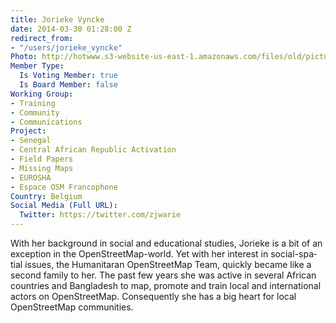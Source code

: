 ```yaml
---
title: Jorieke Vyncke
date: 2014-03-30 01:28:00 Z
redirect_from:
- "/users/jorieke_vyncke"
Photo: http://hotwww.s3-website-us-east-1.amazonaws.com/files/old/pictures/picture-79-1432475599.jpg
Member Type:
  Is Voting Member: true
  Is Board Member: false
Working Group:
- Training
- Community
- Communications
Project:
- Senegal
- Central African Republic Activation
- Field Papers
- Missing Maps
- EUROSHA
- Espace OSM Francophone
Country: Belgium
Social Media (Full URL):
  Twitter: https://twitter.com/zjwarie
---
```


<p class="MsoNormal"><span lang="EN-US">With her background in social and educational studies, Jorieke is a bit of an exception in the OpenStreetMap-world. Yet with her interest in social-spatial issues, the Humanitaran OpenStreetMap Team, quickly became like a second family to her. The past few years she was active in several African countries and Bangladesh to map, promote and train local and international actors on OpenStreetMap. Consequently she has a big heart for local OpenStreetMap communities.</span></p><p class="MsoNormal">&nbsp;</p>

